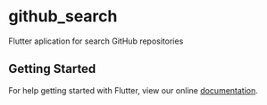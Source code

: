 # github_search

Flutter aplication for search GitHub repositories

## Getting Started

For help getting started with Flutter, view our online
[documentation](https://flutter.io/).
